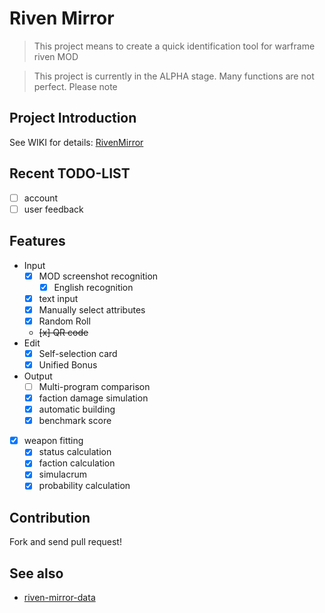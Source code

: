 # Riven Mirror

> This project means to create a quick identification tool for warframe riven MOD

> This project is currently in the ALPHA stage. Many functions are not perfect. Please note

## Project Introduction

See WIKI for details: [RivenMirror](https://warframe.huijiwiki.com/wiki/%E5%8D%9A%E5%AE%A2:RivenMirror)

## Recent TODO-LIST

- [ ] account
- [ ] user feedback

## Features
- Input
  - [x] MOD screenshot recognition
    - [x] English recognition
  - [x] text input
  - [x] Manually select attributes
  - [x] Random Roll
  - ~~[x] QR code~~
- Edit
  - [x] Self-selection card
  - [x] Unified Bonus
- Output
  - [ ] Multi-program comparison
  - [x] faction damage simulation
  - [x] automatic building
  - [x] benchmark score
- [x] weapon fitting
  - [x] status calculation
  - [x] faction calculation
  - [x] simulacrum
  - [x] probability calculation

## Contribution

Fork and send pull request!

## See also

- [riven-mirror-data](https://github.com/pa001024/riven-mirror-data)
